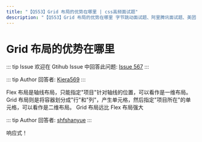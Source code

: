 ```yaml
---
title: "【Q553】Grid 布局的优势在哪里 | css高频面试题"
description: "【Q553】Grid 布局的优势在哪里 字节跳动面试题、阿里腾讯面试题、美团小米面试题。"
---
```


# Grid 布局的优势在哪里

::: tip Issue
欢迎在 Gtihub Issue 中回答此问题: [Issue 567](https://github.com/shfshanyue/Daily-Question/issues/567)
:::

::: tip Author
回答者: [Kiera569](https://github.com/Kiera569)
:::

Flex 布局是轴线布局，只能指定"项目"针对轴线的位置，可以看作是一维布局。
Grid 布局则是将容器划分成"行"和"列"，产生单元格，然后指定"项目所在"的单元格，可以看作是二维布局。
Grid 布局远比 Flex 布局强大

::: tip Author
回答者: [shfshanyue](https://github.com/shfshanyue)
:::

响应式！
